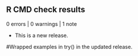 ## R CMD check results

0 errors | 0 warnings | 1 note

* This is a new release.

#Wrapped examples in try() in the updated release. 
